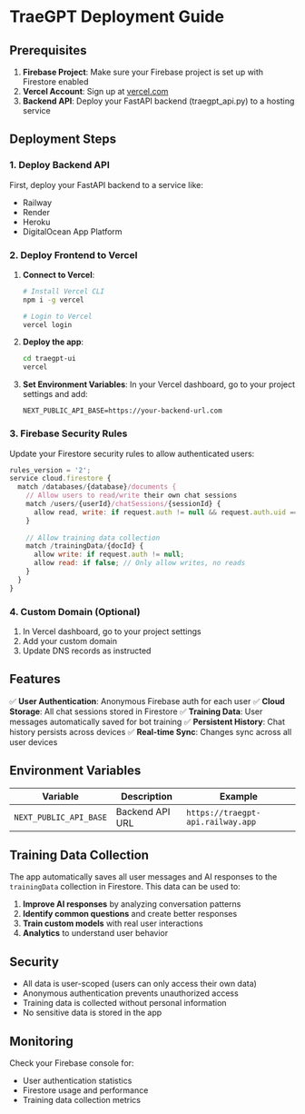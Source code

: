 # TraeGPT Deployment Guide

## Prerequisites

1. **Firebase Project**: Make sure your Firebase project is set up with Firestore enabled
2. **Vercel Account**: Sign up at [vercel.com](https://vercel.com)
3. **Backend API**: Deploy your FastAPI backend (traegpt_api.py) to a hosting service

## Deployment Steps

### 1. Deploy Backend API

First, deploy your FastAPI backend to a service like:
- Railway
- Render
- Heroku
- DigitalOcean App Platform

### 2. Deploy Frontend to Vercel

1. **Connect to Vercel**:
   ```bash
   # Install Vercel CLI
   npm i -g vercel
   
   # Login to Vercel
   vercel login
   ```

2. **Deploy the app**:
   ```bash
   cd traegpt-ui
   vercel
   ```

3. **Set Environment Variables**:
   In your Vercel dashboard, go to your project settings and add:
   ```
   NEXT_PUBLIC_API_BASE=https://your-backend-url.com
   ```

### 3. Firebase Security Rules

Update your Firestore security rules to allow authenticated users:

```javascript
rules_version = '2';
service cloud.firestore {
  match /databases/{database}/documents {
    // Allow users to read/write their own chat sessions
    match /users/{userId}/chatSessions/{sessionId} {
      allow read, write: if request.auth != null && request.auth.uid == userId;
    }
    
    // Allow training data collection
    match /trainingData/{docId} {
      allow write: if request.auth != null;
      allow read: if false; // Only allow writes, no reads
    }
  }
}
```

### 4. Custom Domain (Optional)

1. In Vercel dashboard, go to your project settings
2. Add your custom domain
3. Update DNS records as instructed

## Features

✅ **User Authentication**: Anonymous Firebase auth for each user
✅ **Cloud Storage**: All chat sessions stored in Firestore
✅ **Training Data**: User messages automatically saved for bot training
✅ **Persistent History**: Chat history persists across devices
✅ **Real-time Sync**: Changes sync across all user devices

## Environment Variables

| Variable | Description | Example |
|----------|-------------|---------|
| `NEXT_PUBLIC_API_BASE` | Backend API URL | `https://traegpt-api.railway.app` |

## Training Data Collection

The app automatically saves all user messages and AI responses to the `trainingData` collection in Firestore. This data can be used to:

1. **Improve AI responses** by analyzing conversation patterns
2. **Identify common questions** and create better responses
3. **Train custom models** with real user interactions
4. **Analytics** to understand user behavior

## Security

- All data is user-scoped (users can only access their own data)
- Anonymous authentication prevents unauthorized access
- Training data is collected without personal information
- No sensitive data is stored in the app

## Monitoring

Check your Firebase console for:
- User authentication statistics
- Firestore usage and performance
- Training data collection metrics 